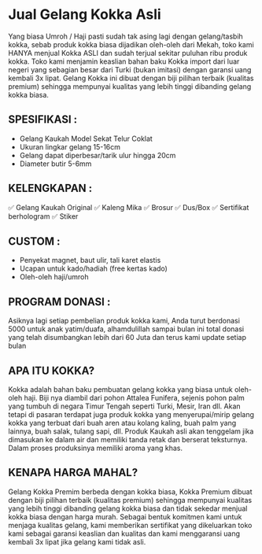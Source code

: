 # Jual Gelang Kokka Asli

Yang biasa Umroh / Haji pasti sudah tak asing lagi dengan gelang/tasbih kokka, sebab produk kokka biasa dijadikan oleh-oleh dari Mekah, toko kami HANYA menjual Kokka ASLI dan sudah terjual sekitar puluhan ribu produk kokka. Toko kami menjamin keaslian bahan baku Kokka import dari luar negeri yang sebagian besar dari Turki (bukan imitasi) dengan garansi uang kembali 3x lipat. Gelang Kokka ini dibuat dengan biji pilihan terbaik (kualitas premium) sehingga mempunyai kualitas yang lebih tinggi dibanding gelang kokka biasa.

## SPESIFIKASI : 
- Gelang Kaukah Model Sekat Telur Coklat 
- Ukuran lingkar gelang 15-16cm 
- Gelang dapat diperbesar/tarik ulur hingga 20cm 
- Diameter butir 5-6mm 

## KELENGKAPAN : 
✅ Gelang Kaukah Original 
✅ Kaleng Mika 
✅ Brosur 
✅ Dus/Box 
✅ Sertifikat berhologram 
✅ Stiker 

## CUSTOM :
- Penyekat magnet, baut ulir, tali karet elastis
- Ucapan untuk kado/hadiah (free kertas kado)
- Oleh-oleh haji/umroh


## PROGRAM DONASI : 
Asiknya lagi setiap pembelian produk kokka kami, Anda turut berdonasi 5000 untuk anak yatim/duafa, alhamdulillah sampai bulan ini total donasi yang telah disumbangkan lebih dari 60 Juta dan terus kami update setiap bulan


## APA ITU KOKKA?
Kokka adalah bahan baku pembuatan gelang kokka yang biasa untuk oleh-oleh haji. Biji nya diambil dari pohon Attalea Funifera, sejenis pohon palm yang tumbuh di negara Timur Tengah seperti Turki, Mesir, Iran dll. Akan tetapi di pasaran terdapat juga produk kokka yang menyerupai/mirip gelang kokka yang terbuat dari buah aren atau kolang kaling, buah palm yang lainnya, buah salak, tulang sapi, dll. Produk Kaukah asli akan tenggelam jika dimasukan ke dalam air dan memiliki tanda retak dan berserat teksturnya. Dalam proses produksinya memiliki aroma yang khas.


## KENAPA HARGA MAHAL?

Gelang Kokka Premim berbeda dengan kokka biasa, Kokka Premium dibuat dengan biji pilihan terbaik (kualitas premium) sehingga mempunyai kualitas yang lebih tinggi dibanding gelang kokka biasa dan tidak sekedar menjual kokka biasa dengan harga murah. Sebagai bentuk komitmen kami untuk menjaga kualitas gelang, kami memberikan sertifikat yang dikeluarkan toko kami sebagai garansi keaslian dan kualitas dan kami menggaransi uang kembali 3x lipat jika gelang kami tidak asli.


